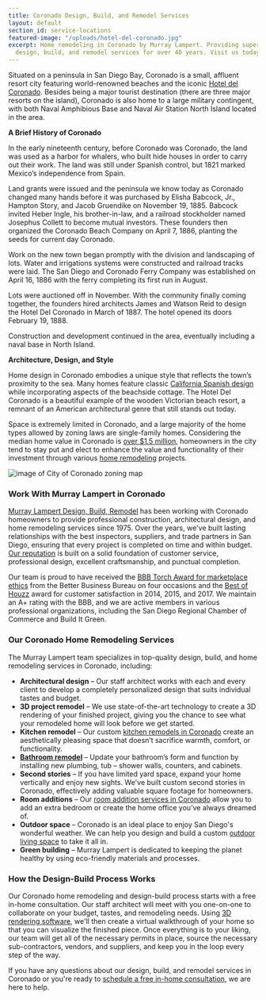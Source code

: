 ```yaml
---
title: Coronado Design, Build, and Remodel Services
layout: default
section_id: service-locations
featured-image: "/uploads/hotel-del-coronado.jpg"
excerpt: Home remodeling in Coronado by Murray Lampert. Providing superior Coronado
  design, build, and remodel services for over 40 years. Visit us today!
---
```


Situated on a peninsula in San Diego Bay, Coronado is a small, affluent resort city featuring world-renowned beaches and the iconic [Hotel del Coronado](https://hoteldel.com/). Besides being a major tourist destination (there are three major resorts on the island), Coronado is also home to a large military contingent, with both Naval Amphibious Base and Naval Air Station North Island located in the area.

**A Brief History of Coronado**

In the early nineteenth century, before Coronado was Coronado, the land was used as a harbor for whalers, who built hide houses in order to carry out their work. The land was still under Spanish control, but 1821 marked Mexico’s independence from Spain.

Land grants were issued and the peninsula we know today as Coronado changed many hands before it was purchased by Elisha Babcock, Jr., Hampton Story, and Jacob Gruendike on November 19, 1885. Babcock invited Heber Ingle, his brother-in-law, and a railroad stockholder named Josephus Collett to become mutual investors. These founders then organized the Coronado Beach Company on April 7, 1886, planting the seeds for current day Coronado.

Work on the new town began promptly with the division and landscaping of lots. Water and irrigations systems were constructed and railroad tracks were laid. The San Diego and Coronado Ferry Company was established on April 16, 1886 with the ferry completing its first run in August.

Lots were auctioned off in November. With the community finally coming together, the founders hired architects James and Watson Reid to design the Hotel Del Coronado in March of 1887. The hotel opened its doors February 19, 1888.

Construction and development continued in the area, eventually including a naval base in North Island.

**Architecture, Design, and Style**

Home design in Coronado embodies a unique style that reflects the town’s proximity to the sea. Many homes feature classic [California Spanish design](https://www.pinterest.com/teamlisanicole/california-spanish-homes/) while incorporating aspects of the beachside cottage. The Hotel Del Coronado is a beautiful example of the wooden Victorian beach resort, a remnant of an American architectural genre that still stands out today.

Space is extremely limited in Coronado, and a large majority of the home types allowed by zoning laws are single-family homes. Considering the median home value in Coronado is [over $1.5 million](https://www.zillow.com/coronado-ca/home-values/), homeowners in the city tend to stay put and elect to enhance the value and functionality of their investment through various [home remodeling](/san-diego-home-remodel-services) projects.   

<img src="https://u.realgeeks.media/parklifeproperties/blog/screen-shot-2015-06-27-at-33237-pm.png" title="City of Coronado Zoning Map" alt="image of City of Coronado zoning map" style="display:block;margin:0 auto;">

### Work With Murray Lampert in Coronado

[Murray Lampert Design, Build, Remodel](/) has been working with Coronado homeowners to provide professional construction, architectural design, and home remodeling services since 1975. Over the years, we've built lasting relationships with the best inspectors, suppliers, and trade partners in San Diego, ensuring that every project is completed on time and within budget. [Our reputation](/testimonials) is built on a solid foundation of customer service, professional design, excellent craftsmanship, and punctual completion.

Our team is proud to have received the [BBB Torch Award for marketplace ethics](/another-better-business-bureau-torch-award/) from the Better Business Bureau on four occasions and the [Best of Houzz](https://www.houzz.com/badges/user/gcantor#houzzBadges) award for customer satisfaction in 2014, 2015, and 2017. We maintain an A+ rating with the BBB, and we are active members in various professional organizations, including the San Diego Regional Chamber of Commerce and Build It Green.

### Our Coronado Home Remodeling Services

The Murray Lampert team specializes in top-quality design, build, and home remodeling services in Coronado, including:

- **Architectural design** – Our staff architect works with each and every client to develop a completely personalized design that suits individual tastes and budget.
- **3D project remodel** – We use state-of-the-art technology to create a 3D rendering of your finished project, giving you the chance to see what your remodeled home will look before we get started.
- **Kitchen remodel** – Our custom [kitchen remodels in Coronado](/kitchen-remodeling-coronado) create an aesthetically pleasing space that doesn’t sacrifice warmth, comfort, or functionality.
- **[Bathroom remodel](/san-diego-bathroom-remodeling-services)** – Update your bathroom’s form and function by installing new plumbing, tub – shower walls, counters, and cabinets.
- **Second stories** – If you have limited yard space, expand your home vertically and enjoy new sights. We've built custom second stories in Coronado, effectively adding valuable square footage for homeowners.
- **Room additions** – Our [room addition services in Coronado](/room-additions-coronado) allow you to add an extra bedroom or create the home office you’ve always dreamed of.
- **Outdoor space** – Coronado is an ideal place to enjoy San Diego's wonderful weather. We can help you design and build a custom [outdoor living space](http://localhost:4000/san-diego-outdoor-living-space-design) to take it all in.
- **Green building** – Murray Lampert is dedicated to keeping the planet healthy by using eco-friendly materials and processes.

### How the Design-Build Process Works

Our Coronado home remodeling and design-build process starts with a free in-home consultation. Our staff architect will meet with you one-on-one to collaborate on your budget, tastes, and remodeling needs. Using [3D rendering software](/3d-architectural-rendering-services), we'll then create a virtual walkthrough of your home so that you can visualize the finished piece. Once everything is to your liking, our team will get all of the necessary permits in place, source the necessary sub-contractors, vendors, and suppliers, and keep you in the loop every step of the way.

If you have any questions about our design, build, and remodel services in Coronado or you're ready to [schedule a free in-home consultation](#quick-contact), we are here to help.
